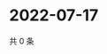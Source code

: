 # 2022-07-17

共 0 条

<!-- BEGIN WEIBO -->
<!-- 最后更新时间 Sun Jul 17 2022 19:12:52 GMT+0800 (China Standard Time) -->

<!-- END WEIBO -->
